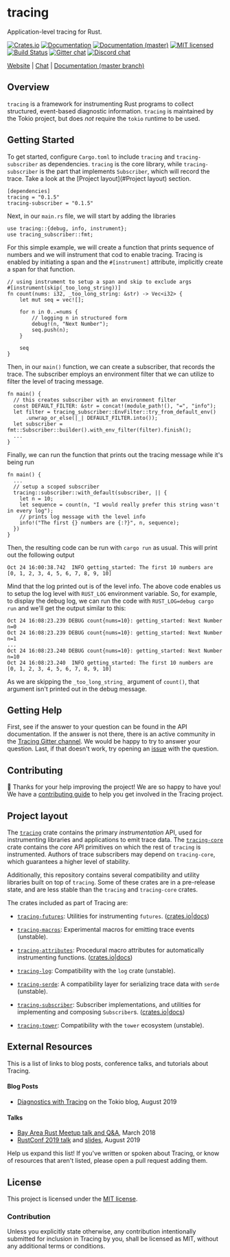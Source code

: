 # tracing

Application-level tracing for Rust.

[![Crates.io][crates-badge]][crates-url]
[![Documentation][docs-badge]][docs-url]
[![Documentation (master)][docs-master-badge]][docs-master-url]
[![MIT licensed][mit-badge]][mit-url]
[![Build Status][azure-badge]][azure-url]
[![Gitter chat][gitter-badge]][gitter-url]
[![Discord chat][discord-badge]][discord-url]

[crates-badge]: https://img.shields.io/crates/v/tracing.svg
[crates-url]: https://crates.io/crates/tracing
[docs-badge]: https://docs.rs/tracing/badge.svg
[docs-url]: https://docs.rs/tracing
[docs-master-badge]: https://img.shields.io/badge/docs-master-blue
[docs-master-url]: https://tracing-rs.netlify.com
[mit-badge]: https://img.shields.io/badge/license-MIT-blue.svg
[mit-url]: LICENSE
[azure-badge]: https://dev.azure.com/tracing/tracing/_apis/build/status/tokio-rs.tracing?branchName=master
[azure-url]: https://dev.azure.com/tracing/tracing/_build/latest?definitionId=1&branchName=master
[gitter-badge]: https://img.shields.io/gitter/room/tokio-rs/tracing.svg
[gitter-url]: https://gitter.im/tokio-rs/tracing
[discord-badge]: https://img.shields.io/discord/500028886025895936?logo=discord&label=discord&logoColor=white
[discord-url]: https://discordapp.com/invite/XdPzyTZ

[Website](https://tokio.rs) |
[Chat](https://gitter.im/tracing-rs/tracing) | [Documentation (master branch)](https://tracing-rs.netlify.com/)

## Overview

`tracing` is a framework for instrumenting Rust programs to collect
structured, event-based diagnostic information. `tracing` is maintained by the
Tokio project, but does _not_ require the `tokio` runtime to be used.

## Getting Started

To get started, configure `Cargo.toml` to include `tracing` and `tracing-subscriber` as dependencies. `tracing` is the core library, while `tracing-subscriber` is the part that implements `Subscriber`, which will record the trace. Take a look at the [Project layout](#Project layout) section.

```
[dependencies]
tracing = "0.1.5"
tracing-subscriber = "0.1.5"
```

Next, in our `main.rs` file, we will start by adding the libraries

```
use tracing::{debug, info, instrument};
use tracing_subscriber::fmt;
```

For this simple example, we will create a function that prints sequence of numbers and we will instrument that cod to enable tracing. Tracing is enabled by initiating a span and the `#[instrument]` attribute, implicitly create a span for that function.

```
// using instrument to setup a span and skip to exclude args
#[instrument(skip(_too_long_string))]
fn count(nums: i32, _too_long_string: &str) -> Vec<i32> {
    let mut seq = vec![];

    for n in 0..=nums {
        // logging n in structured form
        debug!(n, "Next Number");
        seq.push(n);
    }

    seq
}
```

Then, in our `main()` function, we can create a subscriber, that records the trace. The subscriber employs an environment filter that we can utilize to filter the level of tracing message.

```
fn main() {
  // this creates subscriber with an environment filter
  const DEFAULT_FILTER: &str = concat!(module_path!(), "=", "info");
  let filter = tracing_subscriber::EnvFilter::try_from_default_env()
      .unwrap_or_else(|_| DEFAULT_FILTER.into());
  let subscriber = fmt::Subscriber::builder().with_env_filter(filter).finish();
  ...
}
```

Finally, we can run the function that prints out the tracing message while it's being run

```
fn main() {
  ...
  // setup a scoped subscriber
  tracing::subscriber::with_default(subscriber, || {
    let n = 10;
    let sequence = count(n, "I would really prefer this string wasn't in every log");
    // prints log message with the level info
    info!("The first {} numbers are {:?}", n, sequence);
  })
}
```

Then, the resulting code can be run with `cargo run` as usual. This will print out the following output

```
Oct 24 16:00:38.742  INFO getting_started: The first 10 numbers are [0, 1, 2, 3, 4, 5, 6, 7, 8, 9, 10]
```

Mind that the log printed out is of the level info. The above code enables us to setup the log level with `RUST_LOG` environment variable. So, for example, to display the debug log, we can run the code with `RUST_LOG=debug cargo run` and we'll get the output similar to this:

```
Oct 24 16:08:23.239 DEBUG count{nums=10}: getting_started: Next Number n=0
Oct 24 16:08:23.239 DEBUG count{nums=10}: getting_started: Next Number n=1
...
Oct 24 16:08:23.240 DEBUG count{nums=10}: getting_started: Next Number n=10
Oct 24 16:08:23.240  INFO getting_started: The first 10 numbers are [0, 1, 2, 3, 4, 5, 6, 7, 8, 9, 10]
```

As we are skipping the `_too_long_string_` argument of `count()`, that argument isn't printed out in the debug message.

## Getting Help

First, see if the answer to your question can be found in the API documentation.
If the answer is not there, there is an active community in
the [Tracing Gitter channel][chat]. We would be happy to try to answer your
question. Last, if that doesn't work, try opening an [issue] with the question.

[chat]: https://gitter.im/tokio-rs/tracing
[issue]: https://github.com/tokio-rs/tracing/issues/new

## Contributing

:balloon: Thanks for your help improving the project! We are so happy to have
you! We have a [contributing guide][guide] to help you get involved in the Tracing
project.

[guide]: CONTRIBUTING.md

## Project layout

The [`tracing`] crate contains the primary _instrumentation_ API, used for
instrumenting libraries and applications to emit trace data. The [`tracing-core`]
crate contains the _core_ API primitives on which the rest of `tracing` is
instrumented. Authors of trace subscribers may depend on `tracing-core`, which
guarantees a higher level of stability.

Additionally, this repository contains several compatibility and utility
libraries built on top of `tracing`. Some of these crates are in a pre-release
state, and are less stable than the `tracing` and `tracing-core` crates.

The crates included as part of Tracing are:

- [`tracing-futures`]: Utilities for instrumenting `futures`.
  ([crates.io][fut-crates]|[docs][fut-docs])

- [`tracing-macros`]: Experimental macros for emitting trace events (unstable).

- [`tracing-attributes`]: Procedural macro attributes for automatically
  instrumenting functions. ([crates.io][attr-crates]|[docs][attr-docs])

- [`tracing-log`]: Compatibility with the `log` crate (unstable).

- [`tracing-serde`]: A compatibility layer for serializing trace data with
  `serde` (unstable).

- [`tracing-subscriber`]: Subscriber implementations, and utilities for
  implementing and composing `Subscriber`s.
  ([crates.io][sub-crates]|[docs][sub-docs])

- [`tracing-tower`]: Compatibility with the `tower` ecosystem (unstable).

[`tracing`]: tracing
[`tracing-core`]: tracing
[`tracing-futures`]: tracing-futures
[`tracing-macros`]: tracing-macros
[`tracing-attributes`]: tracing-attributes
[`tracing-log`]: tracing-log
[`tracing-serde`]: tracing-serde
[`tracing-subscriber`]: tracing-subscriber
[`tracing-tower`]: tracing-tower
[fut-crates]: https://crates.io/crates/tracing-futures
[fut-docs]: https://docs.rs/tracing-futures
[attr-crates]: https://crates.io/crates/tracing-attributes
[attr-docs]: https://docs.rs/tracing-attributes
[sub-crates]: https://crates.io/crates/tracing-subscriber
[sub-docs]: https://docs.rs/tracing-subscriber

## External Resources

This is a list of links to blog posts, conference talks, and tutorials about
Tracing.

#### Blog Posts

- [Diagnostics with Tracing][tokio-blog-2019-08] on the Tokio blog, August 2019

[tokio-blog-2019-08]: https://tokio.rs/blog/2019-08-tracing/

#### Talks

- [Bay Area Rust Meetup talk and Q&A][bay-rust-2018-03], March 2018
- [RustConf 2019 talk][rust-conf-2019-08-video] and [slides][rust-conf-2019-08-slides], August 2019

[bay-rust-2018-03]: https://www.youtube.com/watch?v=j_kXRg3zlec
[rust-conf-2019-08-video]: https://www.youtube.com/watch?v=JjItsfqFIdo
[rust-conf-2019-08-slides]: https://www.elizas.website/slides/rustconf-8-2019.pdf

Help us expand this list! If you've written or spoken about Tracing, or
know of resources that aren't listed, please open a pull request adding them.

## License

This project is licensed under the [MIT license](LICENSE).

### Contribution

Unless you explicitly state otherwise, any contribution intentionally submitted
for inclusion in Tracing by you, shall be licensed as MIT, without any additional
terms or conditions.
